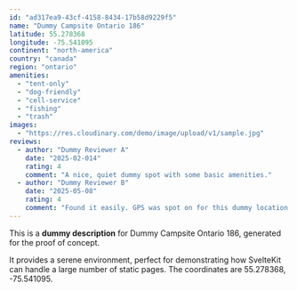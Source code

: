 ```yaml
---
id: "ad317ea9-43cf-4158-8434-17b58d9229f5"
name: "Dummy Campsite Ontario 186"
latitude: 55.278368
longitude: -75.541095
continent: "north-america"
country: "canada"
region: "ontario"
amenities:
  - "tent-only"
  - "dog-friendly"
  - "cell-service"
  - "fishing"
  - "trash"
images:
  - "https://res.cloudinary.com/demo/image/upload/v1/sample.jpg"
reviews:
  - author: "Dummy Reviewer A"
    date: "2025-02-014"
    rating: 4
    comment: "A nice, quiet dummy spot with some basic amenities."
  - author: "Dummy Reviewer B"
    date: "2025-05-08"
    rating: 4
    comment: "Found it easily. GPS was spot on for this dummy location."
---
```


This is a **dummy description** for Dummy Campsite Ontario 186, generated for the proof of concept.

It provides a serene environment, perfect for demonstrating how SvelteKit can handle a large number of static pages. The coordinates are 55.278368, -75.541095.
